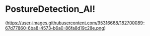 # PostureDetection_AI!
(https://user-images.githubusercontent.com/95316668/182700089-67d77860-6ba8-4573-b6a0-86fa8d19c28e.png)
